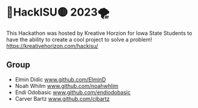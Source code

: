 
# 🔴HackISU🟡 2023🌪

This Hackathon was hosted by Kreative Horzion for Iowa State Students to have the ability to create a cool project to solve a problem!
https://kreativehorizon.com/hackisu/




## Group
 - Elmin Didic www.github.com/ElminD
 -  Noah Whilm www.github.com/noahwhlim
 - Endi Odobasic www.github.com/endiodobasic
 - Carver Bartz www.github.com/cjbartz

 

